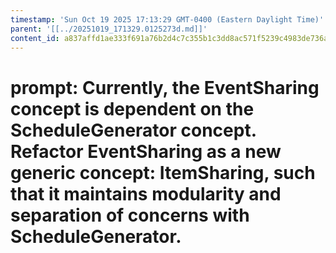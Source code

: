 ```yaml
---
timestamp: 'Sun Oct 19 2025 17:13:29 GMT-0400 (Eastern Daylight Time)'
parent: '[[../20251019_171329.0125273d.md]]'
content_id: a837affd1ae333f691a76b2d4c7c355b1c3dd8ac571f5239c4983de736a26d33
---
```


# prompt: Currently, the EventSharing concept is dependent on the ScheduleGenerator concept. Refactor EventSharing as a new generic concept: ItemSharing, such that it maintains modularity and separation of concerns with ScheduleGenerator.
